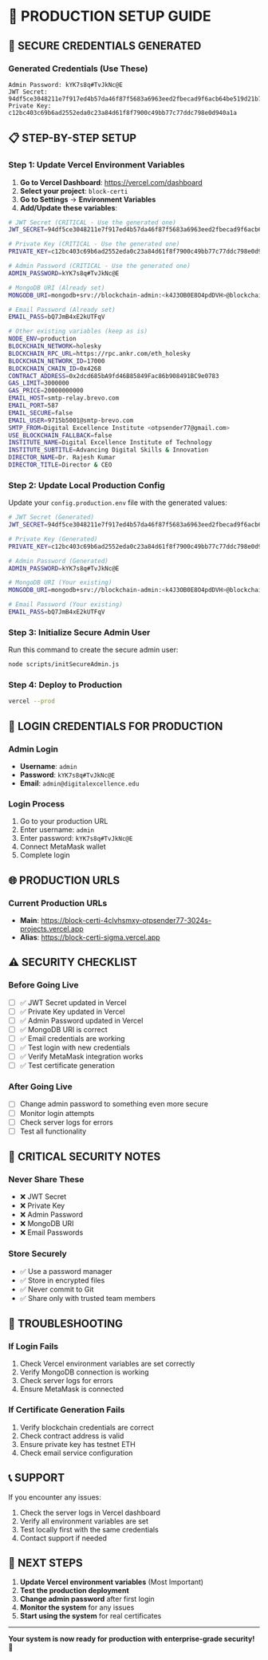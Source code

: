 # 🚀 PRODUCTION SETUP GUIDE

## 🔐 **SECURE CREDENTIALS GENERATED**

### **Generated Credentials (Use These)**
```
Admin Password: kYK7s8q#TvJkNc@E
JWT Secret: 94df5ce3048211e7f917ed4b57da46f87f5683a6963eed2fbecad9f6acb64be519d21b729defdee6c71bafd1bb35aea6b9e05bef148448a6ee688638b02ef0d5
Private Key: c12bc403c69b6ad2552eda0c23a84d61f8f7900c49bb77c77ddc798e0d940a1a
```

## 📋 **STEP-BY-STEP SETUP**

### **Step 1: Update Vercel Environment Variables**

1. **Go to Vercel Dashboard**: https://vercel.com/dashboard
2. **Select your project**: `block-certi`
3. **Go to Settings** → **Environment Variables**
4. **Add/Update these variables**:

```bash
# JWT Secret (CRITICAL - Use the generated one)
JWT_SECRET=94df5ce3048211e7f917ed4b57da46f87f5683a6963eed2fbecad9f6acb64be519d21b729defdee6c71bafd1bb35aea6b9e05bef148448a6ee688638b02ef0d5

# Private Key (CRITICAL - Use the generated one)
PRIVATE_KEY=c12bc403c69b6ad2552eda0c23a84d61f8f7900c49bb77c77ddc798e0d940a1a

# Admin Password (CRITICAL - Use the generated one)
ADMIN_PASSWORD=kYK7s8q#TvJkNc@E

# MongoDB URI (Already set)
MONGODB_URI=mongodb+srv://blockchain-admin:<k4J3OB0E8O4pdDVH>@blockchain-certificates.vz6h2fr.mongodb.net/?retryWrites=true&w=majority&appName=blockchain-certificates

# Email Password (Already set)
EMAIL_PASS=bQ7JmB4xE2kUTFqV

# Other existing variables (keep as is)
NODE_ENV=production
BLOCKCHAIN_NETWORK=holesky
BLOCKCHAIN_RPC_URL=https://rpc.ankr.com/eth_holesky
BLOCKCHAIN_NETWORK_ID=17000
BLOCKCHAIN_CHAIN_ID=0x4268
CONTRACT_ADDRESS=0x2dcd685bA9fd46B85849Fac86b908491BC9e0783
GAS_LIMIT=3000000
GAS_PRICE=20000000000
EMAIL_HOST=smtp-relay.brevo.com
EMAIL_PORT=587
EMAIL_SECURE=false
EMAIL_USER=9715b5001@smtp-brevo.com
SMTP_FROM=Digital Excellence Institute <otpsender77@gmail.com>
USE_BLOCKCHAIN_FALLBACK=false
INSTITUTE_NAME=Digital Excellence Institute of Technology
INSTITUTE_SUBTITLE=Advancing Digital Skills & Innovation
DIRECTOR_NAME=Dr. Rajesh Kumar
DIRECTOR_TITLE=Director & CEO
```

### **Step 2: Update Local Production Config**

Update your `config.production.env` file with the generated values:

```bash
# JWT Secret (Generated)
JWT_SECRET=94df5ce3048211e7f917ed4b57da46f87f5683a6963eed2fbecad9f6acb64be519d21b729defdee6c71bafd1bb35aea6b9e05bef148448a6ee688638b02ef0d5

# Private Key (Generated)
PRIVATE_KEY=c12bc403c69b6ad2552eda0c23a84d61f8f7900c49bb77c77ddc798e0d940a1a

# Admin Password (Generated)
ADMIN_PASSWORD=kYK7s8q#TvJkNc@E

# MongoDB URI (Your existing)
MONGODB_URI=mongodb+srv://blockchain-admin:<k4J3OB0E8O4pdDVH>@blockchain-certificates.vz6h2fr.mongodb.net/?retryWrites=true&w=majority&appName=blockchain-certificates

# Email Password (Your existing)
EMAIL_PASS=bQ7JmB4xE2kUTFqV
```

### **Step 3: Initialize Secure Admin User**

Run this command to create the secure admin user:

```bash
node scripts/initSecureAdmin.js
```

### **Step 4: Deploy to Production**

```bash
vercel --prod
```

## 🔑 **LOGIN CREDENTIALS FOR PRODUCTION**

### **Admin Login**
- **Username**: `admin`
- **Password**: `kYK7s8q#TvJkNc@E`
- **Email**: `admin@digitalexcellence.edu`

### **Login Process**
1. Go to your production URL
2. Enter username: `admin`
3. Enter password: `kYK7s8q#TvJkNc@E`
4. Connect MetaMask wallet
5. Complete login

## 🌐 **PRODUCTION URLS**

### **Current Production URLs**
- **Main**: https://block-certi-4clvhsmxy-otpsender77-3024s-projects.vercel.app
- **Alias**: https://block-certi-sigma.vercel.app

## ⚠️ **SECURITY CHECKLIST**

### **Before Going Live**
- [ ] ✅ JWT Secret updated in Vercel
- [ ] ✅ Private Key updated in Vercel
- [ ] ✅ Admin Password updated in Vercel
- [ ] ✅ MongoDB URI is correct
- [ ] ✅ Email credentials are working
- [ ] ✅ Test login with new credentials
- [ ] ✅ Verify MetaMask integration works
- [ ] ✅ Test certificate generation

### **After Going Live**
- [ ] Change admin password to something even more secure
- [ ] Monitor login attempts
- [ ] Check server logs for errors
- [ ] Test all functionality

## 🚨 **CRITICAL SECURITY NOTES**

### **Never Share These**
- ❌ JWT Secret
- ❌ Private Key
- ❌ Admin Password
- ❌ MongoDB URI
- ❌ Email Passwords

### **Store Securely**
- ✅ Use a password manager
- ✅ Store in encrypted files
- ✅ Never commit to Git
- ✅ Share only with trusted team members

## 🔧 **TROUBLESHOOTING**

### **If Login Fails**
1. Check Vercel environment variables are set correctly
2. Verify MongoDB connection is working
3. Check server logs for errors
4. Ensure MetaMask is connected

### **If Certificate Generation Fails**
1. Verify blockchain credentials are correct
2. Check contract address is valid
3. Ensure private key has testnet ETH
4. Check email service configuration

## 📞 **SUPPORT**

If you encounter any issues:
1. Check the server logs in Vercel dashboard
2. Verify all environment variables are set
3. Test locally first with the same credentials
4. Contact support if needed

## 🎯 **NEXT STEPS**

1. **Update Vercel environment variables** (Most Important)
2. **Test the production deployment**
3. **Change admin password** after first login
4. **Monitor the system** for any issues
5. **Start using the system** for real certificates

---

**Your system is now ready for production with enterprise-grade security!** 🚀
